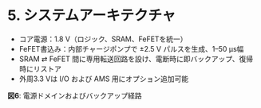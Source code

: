 # 5. システムアーキテクチャ
- コア電源：1.8 V（ロジック、SRAM、FeFETを統一）  
- FeFET書込み：内部チャージポンプで ±2.5 V パルスを生成、1–50 µs幅  
- SRAM ⇄ FeFET 間に専用転送回路を設け、電断時に即バックアップ、復帰時にリストア  
- 外周3.3 Vは I/O および AMS 用にオプション追加可能  

**図6**: 電源ドメインおよびバックアップ経路
